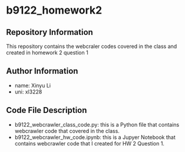 # b9122_homework2   
  
## Repository Information  
This repository contains the webcraler codes covered in the class and created in homework 2 question 1  
  
## Author Information  
* name: Xinyu Li  
* uni: xl3228  
  
## Code File Description  
* b9122_webcrawler_class_code.py: this is a Python file that contains webcrawler code that covered in the class.  
* b9122_webcrawler_hw_code.ipynb: this is a Jupyer Notebook that contains webcrawler code that I created for HW 2 Question 1.  

